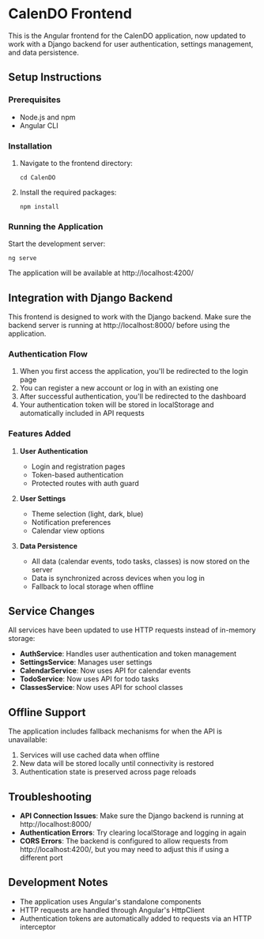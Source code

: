 # CalenDO Frontend

This is the Angular frontend for the CalenDO application, now updated to work with a Django backend for user authentication, settings management, and data persistence.

## Setup Instructions

### Prerequisites
- Node.js and npm
- Angular CLI

### Installation

1. Navigate to the frontend directory:
   ```
   cd CalenDO
   ```
2. Install the required packages:
   ```
   npm install
   ```

### Running the Application

Start the development server:
```
ng serve
```

The application will be available at http://localhost:4200/

## Integration with Django Backend

This frontend is designed to work with the Django backend. Make sure the backend server is running at http://localhost:8000/ before using the application.

### Authentication Flow

1. When you first access the application, you'll be redirected to the login page
2. You can register a new account or log in with an existing one
3. After successful authentication, you'll be redirected to the dashboard
4. Your authentication token will be stored in localStorage and automatically included in API requests

### Features Added

1. **User Authentication**
   - Login and registration pages
   - Token-based authentication
   - Protected routes with auth guard

2. **User Settings**
   - Theme selection (light, dark, blue)
   - Notification preferences
   - Calendar view options

3. **Data Persistence**
   - All data (calendar events, todo tasks, classes) is now stored on the server
   - Data is synchronized across devices when you log in
   - Fallback to local storage when offline

## Service Changes

All services have been updated to use HTTP requests instead of in-memory storage:

- **AuthService**: Handles user authentication and token management
- **SettingsService**: Manages user settings
- **CalendarService**: Now uses API for calendar events
- **TodoService**: Now uses API for todo tasks
- **ClassesService**: Now uses API for school classes

## Offline Support

The application includes fallback mechanisms for when the API is unavailable:

1. Services will use cached data when offline
2. New data will be stored locally until connectivity is restored
3. Authentication state is preserved across page reloads

## Troubleshooting

- **API Connection Issues**: Make sure the Django backend is running at http://localhost:8000/
- **Authentication Errors**: Try clearing localStorage and logging in again
- **CORS Errors**: The backend is configured to allow requests from http://localhost:4200/, but you may need to adjust this if using a different port

## Development Notes

- The application uses Angular's standalone components
- HTTP requests are handled through Angular's HttpClient
- Authentication tokens are automatically added to requests via an HTTP interceptor
